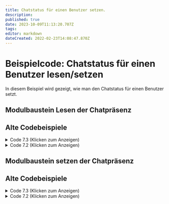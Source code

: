 ```yaml
---
title: Chatstatus für einen Benutzer setzen.
description: 
published: true
date: 2023-10-09T11:13:20.707Z
tags: 
editor: markdown
dateCreated: 2022-02-23T14:08:47.870Z
---
```


# Beispielcode: Chatstatus für einen Benutzer lesen/setzen

In diesem Beispiel wird gezeigt, wie man den Chatstatus für einen Benutzer setzt.

## Modulbaustein Lesen der Chatpräsenz


## Alte Codebeispiele
<details>
  <summary> Code 7.3 (Klicken zum Anzeigen)</summary>
  
    package si.module.examples.chatpresence;

		import org.apache.logging.log4j.Logger;
    import de.starface.bo.BusinessObjects;
    import de.starface.core.component.StarfaceComponentProvider;
    import de.starface.integration.uci.java.v30.types.UserState;
    import de.vertico.starface.module.core.model.VariableType;
    import de.vertico.starface.module.core.model.Visibility;
    import de.vertico.starface.module.core.runtime.IBaseExecutable;
    import de.vertico.starface.module.core.runtime.IRuntimeEnvironment;
    import de.vertico.starface.module.core.runtime.annotations.Function;
    import de.vertico.starface.module.core.runtime.annotations.InputVar;
    import de.vertico.starface.module.core.runtime.annotations.OutputVar;

    @Function(visibility=Visibility.Private, rookieFunction=false, description="Get the User's Chatpresence")
    public class GetUserPresence implements IBaseExecutable
    {
    //##########################################################################################

      @InputVar(label="AccountID", description="The STARFACE_USER to do this action for",type=VariableType.STARFACE_USER)
      public int AccountID=0;

      @OutputVar(label="ChatPresence", description="The currently set chatpresence",type=VariableType.STRING)
      public String ChatPresence="";

      @OutputVar(label="ChatPresenceMessage", description="The currently set presencemessage possibleValues={AVAILABLE, AWAY, DO_NOT_DISTURB ,EXTENDED_AWAY, FREE_FOR_CHAT, UNAVAILABLE}",type=VariableType.STRING)
      public String ChatPresenceMessage="";

      @OutputVar(label="Success", description="If setting the status was sucessful",type=VariableType.BOOLEAN)
      public boolean Success=false;

        StarfaceComponentProvider componentProvider = StarfaceComponentProvider.getInstance();
        //##########################################################################################


      //###################      Code Execution      ############################
      @Override
      public void execute(IRuntimeEnvironment context) throws Exception
      {
    		Logger log  = context.getLog();
        //Fetch the Required Components
        BusinessObjects BO = (BusinessObjects)context.provider().fetch(BusinessObjects.class);

        UserState userState = BO.getUserStateBO().getUserState(AccountID); //Fetch the current UserState for the accountid
        if(userState == null) //If AccountID is invalid/user does not exist
        {
          log.error("User with AccountID: "+ AccountID+ " does not exist!");
          Success = false;
          return;
        }

        ChatPresence = userState.getChatPresence().toString(); //Read out ChatPresence to String
        ChatPresenceMessage = userState.getChatPresenceMessage(); //Red out ChatMessage

      }//END OF EXECUTION
    }
  
</details>

<details>
  <summary>Code 7.2 (Klicken zum Anzeigen)</summary>
  
    package si.module.examples.chatpresence;

    import org.apache.commons.logging.Log;
    import de.starface.bo.BusinessObjects;
    import de.starface.core.component.StarfaceComponentProvider;
    import de.starface.integration.uci.java.v30.types.UserState;
    import de.vertico.starface.module.core.model.VariableType;
    import de.vertico.starface.module.core.model.Visibility;
    import de.vertico.starface.module.core.runtime.IBaseExecutable;
    import de.vertico.starface.module.core.runtime.IRuntimeEnvironment;
    import de.vertico.starface.module.core.runtime.annotations.Function;
    import de.vertico.starface.module.core.runtime.annotations.InputVar;
    import de.vertico.starface.module.core.runtime.annotations.OutputVar;

    @Function(visibility=Visibility.Private, rookieFunction=false, description="Get the User's Chatpresence")
    public class GetUserPresence implements IBaseExecutable
    {
    //##########################################################################################

      @InputVar(label="AccountID", description="The STARFACE_USER to do this action for",type=VariableType.STARFACE_USER)
      public int AccountID=0;

      @OutputVar(label="ChatPresence", description="The currently set chatpresence",type=VariableType.STRING)
      public String ChatPresence="";

      @OutputVar(label="ChatPresenceMessage", description="The currently set presencemessage possibleValues={AVAILABLE, AWAY, DO_NOT_DISTURB ,EXTENDED_AWAY, FREE_FOR_CHAT, UNAVAILABLE}",type=VariableType.STRING)
      public String ChatPresenceMessage="";

      @OutputVar(label="Success", description="If setting the status was sucessful",type=VariableType.BOOLEAN)
      public boolean Success=false;

        StarfaceComponentProvider componentProvider = StarfaceComponentProvider.getInstance();
        //##########################################################################################


      //###################      Code Execution      ############################
      @Override
      public void execute(IRuntimeEnvironment context) throws Exception
      {
        Log log  = context.getLog();
        //Fetch the Required Components
        BusinessObjects BO = (BusinessObjects)context.provider().fetch(BusinessObjects.class);

        UserState userState = BO.getUserStateBO().getUserState(AccountID); //Fetch the current UserState for the accountid
        if(userState == null) //If AccountID is invalid/user does not exist
        {
          log.error("User with AccountID: "+ AccountID+ " does not exist!");
          Success = false;
          return;
        }

        ChatPresence = userState.getChatPresence().toString(); //Read out ChatPresence to String
        ChatPresenceMessage = userState.getChatPresenceMessage(); //Red out ChatMessage

      }//END OF EXECUTION
    }
  
</details>

## Modulbaustein setzen der Chatpräsenz


## Alte Codebeispiele
<details>
  <summary>Code 7.3 (Klicken zum Anzeigen)</summary>
  
    package si.module.examples.chatpresence;

		import org.apache.logging.log4j.Logger;
    import de.starface.bo.BusinessObjects;
    import de.starface.bo.events.NewUserStateEvent;
    import de.starface.core.component.StarfaceComponentProvider;
    import de.starface.core.component.events.StarfaceEventService;
    import de.starface.integration.uci.java.v30.types.UserState;
    import de.starface.integration.uci.java.v30.values.ChatPresence;
    import de.vertico.starface.module.core.model.VariableType;
    import de.vertico.starface.module.core.model.Visibility;
    import de.vertico.starface.module.core.runtime.IBaseExecutable;
    import de.vertico.starface.module.core.runtime.IRuntimeEnvironment;
    import de.vertico.starface.module.core.runtime.annotations.Function;
    import de.vertico.starface.module.core.runtime.annotations.InputVar;
    import de.vertico.starface.module.core.runtime.annotations.OutputVar;

    @Function(visibility=Visibility.Private, rookieFunction=false, description="Changes the User's Chatstate")
    public class ChangeUserPresence implements IBaseExecutable
    {
    //##########################################################################################

      @InputVar(label="AccountID", description="The STARFACE_USER to do this action for",type=VariableType.STARFACE_USER)
      public int AccountID=0;

      @InputVar(label="Chatpresence", description="The new chatstate to set",type=VariableType.STRING, possibleValues={"AVAILABLE", "AWAY", "DO_NOT_DISTURB" ,"EXTENDED_AWAY", "FREE_FOR_CHAT", "UNAVAILABLE"}) //Creates a dropdown of predefined options
      public String Chatpresence="";

      @InputVar(label="Change presencetext", description="If the presencetext has to be changed as well",type=VariableType.BOOLEAN)
      public boolean ChangeText = false;

      @InputVar(label="ChatPresenceText", description="The new text to place",type=VariableType.STRING)
      public String ChatPresenceText="";

      @OutputVar(label="Success", description="If setting the status was sucessful",type=VariableType.BOOLEAN)
      public boolean Success=false;

        StarfaceComponentProvider componentProvider = StarfaceComponentProvider.getInstance();
        //##########################################################################################


      //###################      Code Execution      ############################
      @Override
      public void execute(IRuntimeEnvironment context) throws Exception
      {
   			 Logger log  = context.getLog();
        //Fetch the Required Components
        BusinessObjects BO = (BusinessObjects)context.provider().fetch(BusinessObjects.class);
        StarfaceEventService ES = (StarfaceEventService)context.provider().fetch(StarfaceEventService.class);

        UserState userState = BO.getUserStateBO().getUserState(AccountID); //Fetch the current UserState for the accountid
        if(userState == null) //If AccountID is invalid/user does not exist
        {
          log.error("User with AccountID: "+ AccountID+ " does not exist!");
          Success = false;
          return;
        }
        userState.setChatPresence(ChatPresence.valueOf(Chatpresence)); //Set the Chatpresence of the user to the new presence selected from the dropdown
        if(ChangeText)
        {
          userState.setChatPresenceMessage(ChatPresenceText); //Set the new Chatstatustext
        }
        NewUserStateEvent Update = new NewUserStateEvent(AccountID, userState); //Create a NewUserState Event, so it can be published across all starface components
        ES.publish(Update, context.getLog()); //Fire the new Event

      }//END OF EXECUTION
    }
  
</details>

<details>
  <summary>Code 7.2 (Klicken zum Anzeigen)</summary>
  
    package si.module.examples.chatpresence;

    import org.apache.commons.logging.Log;
    import de.starface.bo.BusinessObjects;
    import de.starface.bo.events.NewUserStateEvent;
    import de.starface.core.component.StarfaceComponentProvider;
    import de.starface.core.component.events.StarfaceEventService;
    import de.starface.integration.uci.java.v30.types.UserState;
    import de.starface.integration.uci.java.v30.values.ChatPresence;
    import de.vertico.starface.module.core.model.VariableType;
    import de.vertico.starface.module.core.model.Visibility;
    import de.vertico.starface.module.core.runtime.IBaseExecutable;
    import de.vertico.starface.module.core.runtime.IRuntimeEnvironment;
    import de.vertico.starface.module.core.runtime.annotations.Function;
    import de.vertico.starface.module.core.runtime.annotations.InputVar;
    import de.vertico.starface.module.core.runtime.annotations.OutputVar;

    @Function(visibility=Visibility.Private, rookieFunction=false, description="Changes the User's Chatstate")
    public class ChangeUserPresence implements IBaseExecutable
    {
    //##########################################################################################

      @InputVar(label="AccountID", description="The STARFACE_USER to do this action for",type=VariableType.STARFACE_USER)
      public int AccountID=0;

      @InputVar(label="Chatpresence", description="The new chatstate to set",type=VariableType.STRING, possibleValues={"AVAILABLE", "AWAY", "DO_NOT_DISTURB" ,"EXTENDED_AWAY", "FREE_FOR_CHAT", "UNAVAILABLE"}) //Creates a dropdown of predefined options
      public String Chatpresence="";

      @InputVar(label="Change presencetext", description="If the presencetext has to be changed as well",type=VariableType.BOOLEAN)
      public boolean ChangeText = false;

      @InputVar(label="ChatPresenceText", description="The new text to place",type=VariableType.STRING)
      public String ChatPresenceText="";

      @OutputVar(label="Success", description="If setting the status was sucessful",type=VariableType.BOOLEAN)
      public boolean Success=false;

        StarfaceComponentProvider componentProvider = StarfaceComponentProvider.getInstance();
        //##########################################################################################


      //###################      Code Execution      ############################
      @Override
      public void execute(IRuntimeEnvironment context) throws Exception
      {
        Log log  = context.getLog();
        //Fetch the Required Components
        BusinessObjects BO = (BusinessObjects)context.provider().fetch(BusinessObjects.class);
        StarfaceEventService ES = (StarfaceEventService)context.provider().fetch(StarfaceEventService.class);

        UserState userState = BO.getUserStateBO().getUserState(AccountID); //Fetch the current UserState for the accountid
        if(userState == null) //If AccountID is invalid/user does not exist
        {
          log.error("User with AccountID: "+ AccountID+ " does not exist!");
          Success = false;
          return;
        }
        userState.setChatPresence(ChatPresence.valueOf(Chatpresence)); //Set the Chatpresence of the user to the new presence selected from the dropdown
        if(ChangeText)
        {
          userState.setChatPresenceMessage(ChatPresenceText); //Set the new Chatstatustext
        }
        NewUserStateEvent Update = new NewUserStateEvent(AccountID, userState); //Create a NewUserState Event, so it can be published across all starface components
        ES.publish(Update, context.getLog()); //Fire the new Event

      }//END OF EXECUTION
    }
  
</details>